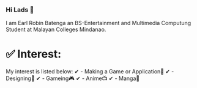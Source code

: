 ### Hi Lads 👋

I am Earl Robin Batenga an BS-Entertainment and Multimedia Computung Student at Malayan Colleges Mindanao.

# ✅ Interest:
My interest is listed below:
✔ - Making a Game or Application📝
✔ - Designing🎨
✔ - Gameing🎮
✔ - Anime📺 
✔ - Manga📖
